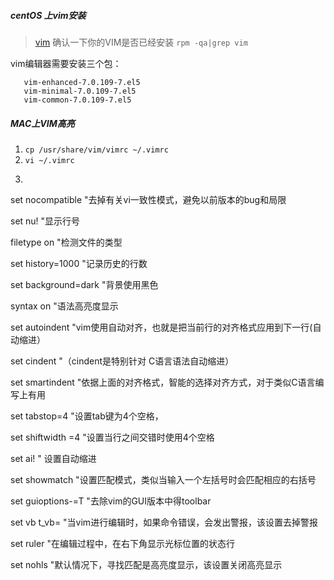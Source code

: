  ##### centOS 上vim安装
 > [vim](https://blog.csdn.net/houqd2012/article/details/8111738)
 确认一下你的VIM是否已经安装 `rpm -qa|grep vim`

 vim编辑器需要安装三个包：
```
   vim-enhanced-7.0.109-7.el5
   vim-minimal-7.0.109-7.el5
   vim-common-7.0.109-7.el5
```

##### MAC上VIM高亮

1. `cp /usr/share/vim/vimrc ~/.vimrc`
2. `vi ~/.vimrc`
3. ```
set nocompatible "去掉有关vi一致性模式，避免以前版本的bug和局限

set nu! "显示行号

filetype on "检测文件的类型

set history=1000 "记录历史的行数

set background=dark "背景使用黑色

syntax on "语法高亮度显示

set autoindent "vim使用自动对齐，也就是把当前行的对齐格式应用到下一行(自动缩进）

set cindent "（cindent是特别针对 C语言语法自动缩进）

set smartindent "依据上面的对齐格式，智能的选择对齐方式，对于类似C语言编写上有用

set tabstop=4 "设置tab键为4个空格，

set shiftwidth =4 "设置当行之间交错时使用4个空格

set ai! " 设置自动缩进

set showmatch "设置匹配模式，类似当输入一个左括号时会匹配相应的右括号

set guioptions-=T "去除vim的GUI版本中得toolbar

set vb t_vb= "当vim进行编辑时，如果命令错误，会发出警报，该设置去掉警报

set ruler "在编辑过程中，在右下角显示光标位置的状态行

set nohls "默认情况下，寻找匹配是高亮度显示，该设置关闭高亮显示

```